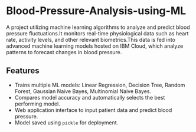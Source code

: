 # Blood-Pressure-Analysis-using-ML
A project utilizing machine learning algorithms to analyze and predict blood pressure fluctuations.It monitors real-time physiological data such as heart rate, activity levels, and other relevant biometrics.This data is fed into advanced machine learning models hosted on IBM Cloud, which analyze patterns to forecast changes in blood pressure.

## Features
- Trains multiple ML models: Linear Regression, Decision Tree, Random Forest, Gaussian Naive Bayes, Multinomial Naive Bayes.
- Compares model accuracy and automatically selects the best performing model.
- Web application interface to input patient data and predict blood pressure.
- Model saved using `pickle` for deployment.

